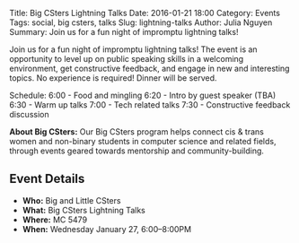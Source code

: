 Title: Big CSters Lightning Talks
Date: 2016-01-21 18:00
Category: Events
Tags: social, big csters, talks
Slug: lightning-talks
Author: Julia Nguyen
Summary: Join us for a fun night of impromptu lightning talks!

Join us for a fun night of impromptu lightning talks! The event is an opportunity to
level up on public speaking skills in a welcoming environment, get constructive
feedback, and engage in new and interesting topics. No experience is required!
Dinner will be served.

Schedule:
6:00 - Food and mingling
6:20 - Intro by guest speaker (TBA)
6:30 - Warm up talks
7:00 - Tech related talks
7:30 - Constructive feedback discussion

**About Big CSters:** Our Big CSters program helps connect cis &amp; trans
women and non-binary students in computer science and related fields, through
events geared towards mentorship and community-building.

## Event Details ##

+ **Who:** Big and Little CSters
+ **What:** Big CSters Lightning Talks
+ **Where:** MC 5479
+ **When:** Wednesday January 27, 6:00&ndash;8:00PM
